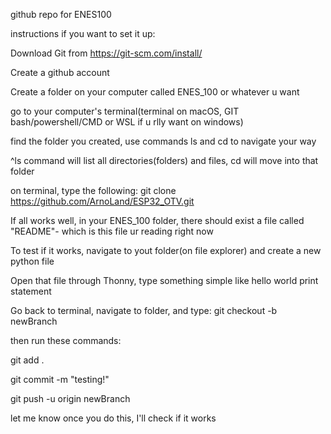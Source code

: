 github repo for ENES100 

instructions if you want to set it up:

Download Git from https://git-scm.com/install/

Create a github account

Create a folder on your computer called ENES_100 or whatever u want

go to your computer's terminal(terminal on macOS, GIT bash/powershell/CMD or WSL if u rlly want on windows)

find the folder you created, use commands ls and cd to navigate your way

^ls command will list all directories(folders) and files, cd will move into that folder

on terminal, type the following: git clone https://github.com/ArnoLand/ESP32_OTV.git

If all works well, in your ENES_100 folder, there should exist a file called "README"- which is this file ur reading right now

To test if it works, navigate to yout folder(on file explorer) and create a new python file

Open that file through Thonny, type something simple like hello world print statement

Go back to terminal, navigate to folder, and type: git checkout -b newBranch

then run these commands:

git add .

git commit -m "testing!"

git push -u origin newBranch

let me know once you do this, I'll check if it works 



